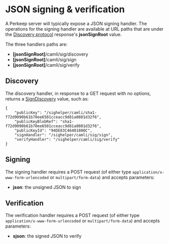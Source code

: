 # JSON signing & verification

A Perkeep server will typically expose a JSON signing handler. The operations for the signing handler are available at URL paths that are under the [Discovery protocol](discovery) response's **jsonSignRoot** value.

The three handlers paths are:

* **[jsonSignRoot]**/camli/sig/discovery
* **[jsonSignRoot]**/camli/sig/sign
* **[jsonSignRoot]**/camli/sig/verify

## Discovery

The discovery handler, in response to a GET request with no options,
returns a
[SignDiscovery](https://perkeep.org/pkg/types/camtypes/#SignDiscovery)
value, such as:

```
{
    "publicKey": "/sighelper/camli/sha1-f72d9090b61b70ee6501cceacc9d81a0801d32f6",
    "publicKeyBlobRef": "sha1-f72d9090b61b70ee6501cceacc9d81a0801d32f6",
    "publicKeyId": "94DE83C46401800C",
    "signHandler": "/sighelper/camli/sig/sign",
    "verifyHandler": "/sighelper/camli/sig/verify"
}
```

## Signing

The signing handler requires a POST request (of either
type `application/x-www-form-urlencoded` or `multipart/form-data`) and accepts
parameters:

* **json**: the unsigned JSON to sign

## Verification

The verification handler requires a POST request (of either
type `application/x-www-form-urlencoded` or `multipart/form-data`) and accepts
parameters:

* **sjson**: the signed JSON to verify
